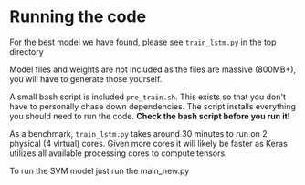 # Running the code
For the best model we have found, please see `train_lstm.py` in the top directory

Model files and weights are not included as the files are massive (800MB+), you will have to generate those yourself.

A small bash script is included `pre_train.sh`. This exists so that you don't have to personally chase down dependencies.
The script installs everything you should need to run the code.
**Check the bash script before you run it!**

As a benchmark, `train_lstm.py` takes around 30 minutes to run on 2 physical (4 virtual) cores.
Given more cores it will likely be faster as Keras utilizes all available processing cores to compute tensors.

To run the SVM model just run the main_new.py
